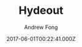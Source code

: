---
title: Hydeout
github: https://github.com/fongandrew/hydeout
demo: https://fongandrew.github.io/hydeout/
author: Andrew Fong
ssg:
  - Jekyll
cms:
  - No Cms
date: 2017-06-01T00:22:41.000Z
description: A refreshed version of Hyde for Jekyll 3.x
stale: true
---